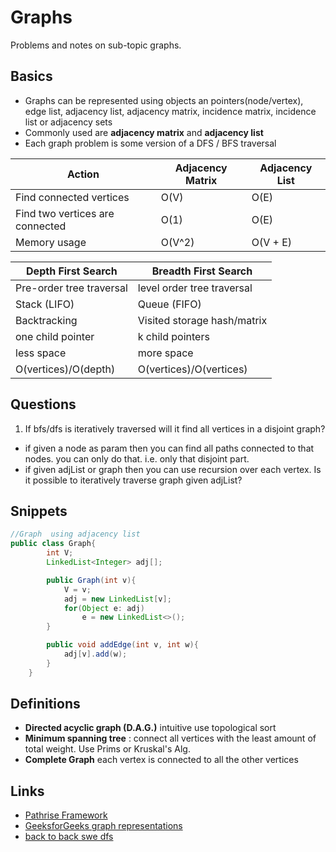 # Graphs
Problems and notes on sub-topic graphs.

## Basics
- Graphs can be represented using objects an pointers(node/vertex), edge list, adjacency list, adjacency matrix, incidence matrix, incidence list or adjacency sets
- Commonly used are **adjacency matrix** and **adjacency list**
- Each graph problem is some version of a DFS / BFS traversal

Action | Adjacency Matrix | Adjacency List
---| --- | ---
Find connected vertices | O(V) | O(E)
Find two vertices are connected | O(1) | O(E)
Memory usage | O(V^2) | O(V + E)


Depth First Search | Breadth First Search
--- | ---
Pre-order tree traversal | level order tree traversal
Stack (LIFO)| Queue (FIFO)
Backtracking | Visited storage hash/matrix
one child pointer | k child pointers
less space | more space
O(vertices)/O(depth) | O(vertices)/O(vertices)


## Questions
1. If bfs/dfs is iteratively traversed will it find all vertices in a disjoint graph?
  + if given a node as param then you can find all paths connected to that nodes. you can only do that. i.e. only that disjoint part.
  + if given adjList or graph then you can use recursion over each vertex. Is it possible to iteratively traverse graph given adjList?

## Snippets
```java
//Graph  using adjacency list
public class Graph{
        int V;
        LinkedList<Integer> adj[];

        public Graph(int v){
            V = v;
            adj = new LinkedList[v];
            for(Object e: adj)
                e = new LinkedList<>();
        }

        public void addEdge(int v, int w){
            adj[v].add(w);
        }
    }

```

## Definitions
- **Directed acyclic graph (D.A.G.)** intuitive use topological sort
- **Minimum spanning tree** : connect all vertices with the least amount of total weight. Use Prims or Kruskal's Alg.
- **Complete Graph** each vertex is connected to all the other vertices


## Links
- [Pathrise Framework](https://fellows.pathrise.com/knowledge/workshops/graph-fundamentals)
- [GeeksforGeeks graph representations](https://www.geeksforgeeks.org/graph-and-its-representations/)
- [back to back swe dfs](https://www.youtube.com/watch?v=TIbUeeksXcI)
<!-- - [] -->
